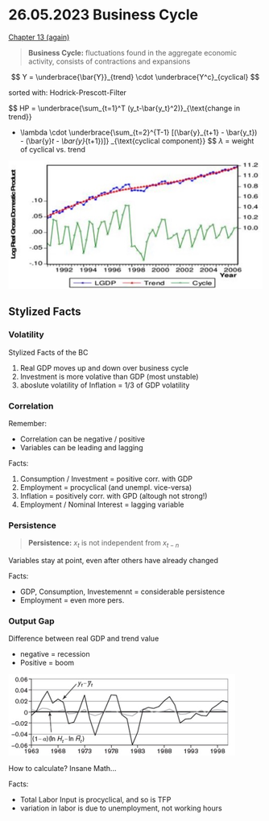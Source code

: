 # 26.05.2023 Business Cycle

[Chapter 13 (again)](https://www.core-econ.org/the-economy/book/text/13.html#131-growth-and-fluctuations)

> **Business Cycle:** fluctuations found in the aggregate economic activity, consists of contractions and expansions

$$
Y = \underbrace{\bar{Y}}_{trend} \cdot \underbrace{Y^c}_{cyclical}
$$

sorted with: Hodrick-Prescott-Filter

$$
HP = \underbrace{\sum_{t=1}^T (y_t-\bar{y_t}^2)}_{\text{change in trend}}
+ \lambda \cdot \underbrace{\sum_{t=2}^{T-1}
[(\bar{y}_{t+1} - \bar{y_t}) - (\bar{y}_t - \bar{y}_{t+1})]}
_{\text{cyclical component}}
$$
$\lambda$ = weight of cyclical vs. trend

![img](../images/2023-05-26_16-08-41.jpg)

## Stylized Facts

### Volatility

Stylized Facts of the BC

1. Real GDP moves up and down over business cycle
2. Investment is more volative than GDP (most unstable)
3. aboslute volatility of Inflation = 1/3 of GDP volatility 

### Correlation

Remember:

- Correlation can be negative / positive
- Variables can be leading and lagging

Facts:

1. Consumption / Investment = positive corr. with GDP
2. Employment = procyclical (and unempl. vice-versa)
3. Inflation = positively corr. with GPD (altough not strong!)
4. Employment / Nominal Interest = lagging variable

### Persistence

> **Persistence:** $x_t$ is not independent from $x_{t-n}$

Variables stay at point, even after others have already changed

Facts:

- GDP, Consumption, Investemennt = considerable persistence
- Employment = even more pers.

### Output Gap

Difference between real GDP and trend value 

- negative = recession
- Positive = boom

![img](../images/2023-05-26_16-48-56.jpg)

How to calculate? Insane Math...

Facts:

- Total Labor Input is procyclical, and so is TFP
- variation in labor is due to unemployment, not working hours

